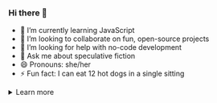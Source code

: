 ### Hi there 👋



- 🌱 I’m currently learning JavaScript
- 👯 I’m looking to collaborate on fun, open-source projects
- 🤔 I’m looking for help with no-code development
- 💬 Ask me about speculative fiction
- 😄 Pronouns: she/her
- ⚡ Fun fact: I can eat 12 hot dogs in a single sitting
<details>
<summary>Learn more</summary>
```
I'm available for hire!
```
</details>
